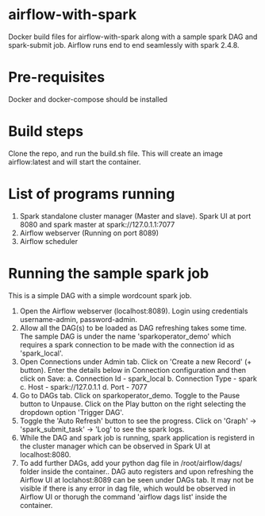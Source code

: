 # airflow-with-spark
Docker build files for airflow-with-spark along with a sample spark DAG and spark-submit job. Airflow runs end to end seamlessly with spark 2.4.8.

# Pre-requisites
Docker and docker-compose should be installed

# Build steps
Clone the repo, and run the build.sh file. This will create an image airflow:latest and will start the container.

# List of programs running
1. Spark standalone cluster manager (Master and slave). Spark UI at port 8080 and spark master at spark://127.0.1.1:7077
2. Airflow webserver (Running on port 8089)
3. Airflow scheduler

# Running the sample spark job
This is a simple DAG with a simple wordcount spark job.
1. Open the Airflow webserver (localhost:8089). Login using credentials username-admin, password-admin.
2. Allow all the DAG(s) to be loaded as DAG refreshing takes some time. The sample DAG is under the name 'sparkoperator_demo' which requires a spark connection to be made with the connection id as 'spark_local'.
3. Open Connections under Admin tab. Click on 'Create a new Record' (+ button). Enter the details below in Connection configuration and then click on Save:
   a. Connection Id - spark_local
   b. Connection Type - spark
   c. Host - spark://127.0.1.1
   d. Port - 7077
4. Go to DAGs tab. Click on sparkoperator_demo. Toggle to the Pause button to Unpause. Click on the Play button on the right selecting the dropdown option 'Trigger DAG'.
5. Toggle the 'Auto Refresh' button to see the progress. Click on 'Graph' -> 'spark_submit_task' -> 'Log' to see the spark logs.
6. While the DAG and spark job is running, spark application is registerd in the cluster manager which can be observed in Spark UI at localhost:8080.
7. To add further DAGs, add your python dag file in /root/airflow/dags/ folder inside the container.. DAG auto registers and upon refreshing the Airflow UI at loclahost:8089 can be seen under DAGs tab. It may not be visible if there is any error in dag file, which would be observed in Airflow UI or thorugh the command 'airflow dags list' inside the container.
